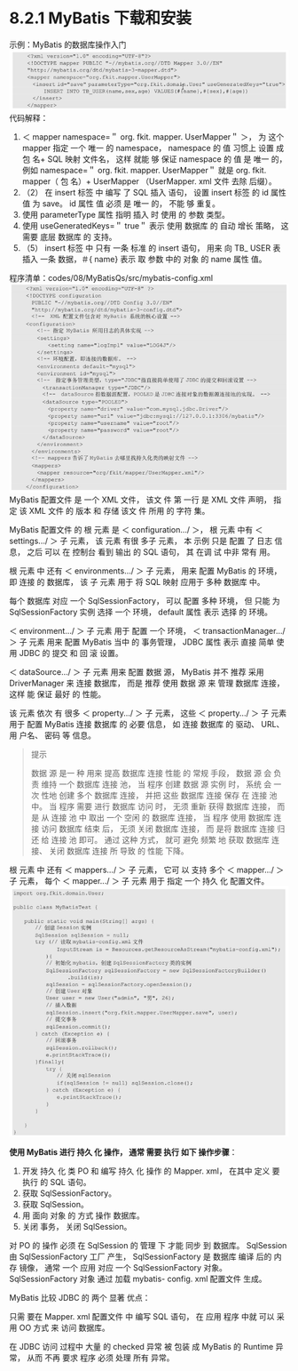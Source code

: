 # 8.2.1 MyBatis 下载和安装

示例：MyBatis 的数据库操作入门![](/assets/UserMapperxml.png)代码解释：

1. ＜ mapper namespace=＂ org. fkit. mapper. UserMapper＂ ＞， 为 这个 mapper 指定 一个 唯一 的 namespace， namespace 的 值 习惯上 设置 成包 名+ SQL 映射 文件名， 这样 就能 够 保证 namespace 的 值 是 唯一 的， 例如 namespace=＂ org. fkit. mapper. UserMapper＂ 就是 org. fkit. mapper（ 包 名）+ UserMapper （UserMapper. xml 文件 去除 后缀）。
2. （2） 在 insert 标签 中 编写 了 SQL 插入 语句， 设置 insert 标签 的 id 属性 值 为 save。 id 属性 值 必须 是 唯一 的， 不能 够 重复。
3. 使用 parameterType 属性 指明 插入 时 使用 的 参数 类型。
4. 使用 useGeneratedKeys=＂ true＂ 表示 使用 数据库 的 自动 增长 策略， 这 需要 底层 数据库 的 支持。
5. （5） insert 标签 中 只有 一条 标准 的 insert 语句， 用来 向 TB\_ USER 表 插入 一条 数据，＃{ name} 表示 取 参数 中的 对象 的 name 属性 值。

程序清单：codes/08/MyBatisQs/src/mybatis-config.xml![](/assets/mybatis-config.png)MyBatis 配置文件 是 一个 XML 文件， 该文 件 第 一行 是 XML 文件 声明， 指定 该 XML 文件 的 版本 和 存储 该文 件 所用 的 字符 集。

MyBatis 配置文件 的 根 元素 是 ＜ configuration.../ ＞， 根 元素 中有 ＜ settings.../ ＞ 子 元素， 该 元素 有很 多子 元素， 本 示例 只是 配置 了 日志 信息， 之后 可以 在 控制台 看到 输出 的 SQL 语句， 其 在调 试 中非 常有 用。

根 元素 中 还有 ＜ environments.../ ＞ 子 元素， 用来 配置 MyBatis 的 环境， 即 连接 的 数据库， 该 子 元素 用于 将 SQL 映射 应用于 多种 数据库 中。

每个 数据库 对应 一个 SqlSessionFactory， 可以 配置 多种 环境， 但 只能 为 SqlSessionFactory 实例 选择 一个 环境， default 属性 表示 选择 的 环境。

＜ environment.../ ＞ 子 元素 用于 配置 一个 环境， ＜ transactionManager.../ ＞ 子 元素 用来 配置 MyBatis 当中 的 事务管理， JDBC 属性 表示 直接 简单 使用 JDBC 的 提交 和 回 滚 设置。

＜ dataSource.../ ＞ 子 元素 用来 配置 数据 源， MyBatis 并不 推荐 采用 DriverManager 来 连接 数据库， 而是 推荐 使用 数据 源 来 管理 数据库 连接， 这样 能 保证 最好 的 性能。

该 元素 依次 有 很多 ＜ property.../ ＞ 子 元素， 这些 ＜ property.../ ＞ 子 元素 用于 配置 MyBatis 连接 数据库 的 必要 信息， 如 连接 数据库 的 驱动、 URL、 用 户名、 密码 等 信息。

> 提示
>
> 数据 源 是一 种 用来 提高 数据库 连接 性能 的 常规 手段， 数据 源 会 负责 维持 一个 数据库 连接 池， 当 程序 创建 数据 源 实例 时， 系统 会 一次 性地 创建 多个 数据库 连接， 并把 这些 数据库 连接 保存 在 连接 池 中。 当 程序 需要 进行 数据库 访问 时， 无须 重新 获得 数据库 连接， 而是 从 连接 池 中 取出 一个 空闲 的 数据库 连接， 当 程序 使用 数据库 连接 访问 数据库 结束 后， 无须 关闭 数据库 连接， 而 是将 数据库 连接 归还 给 连接 池 即可。 通过 这种 方式， 就可 避免 频繁 地 获取 数据库 连接、 关闭 数据库 连接 所 导致 的 性能 下降。

根 元素 中 还有 ＜ mappers.../ ＞ 子 元素， 它可 以 支持 多个 ＜ mapper.../ ＞ 子 元素， 每个 ＜ mapper.../ ＞ 子 元素 用于 指定 一个 持久 化 配置文件。![](/assets/MyBatis操作示例.png)

**使用 MyBatis 进行 持久 化 操作， 通常 需要 执行 如下 操作步骤**：

1. 开发 持久 化 类 PO 和 编写 持久 化 操作 的 Mapper. xml， 在其中 定义 要 执行 的 SQL 语句。
2. 获取 SqlSessionFactory。
3. 获取 SqlSession。
4. 用 面向 对象 的 方式 操作 数据库。
5. 关闭 事务， 关闭 SqlSession。

对 PO 的 操作 必须 在 SqlSession 的 管理 下 才能 同步 到 数据库。 SqlSession 由 SqlSessionFactory 工厂 产生， SqlSessionFactory 是 数据库 编译 后的 内存 镜像， 通常 一个 应用 对应 一个 SqlSessionFactory 对象。 SqlSessionFactory 对象 通过 加载 mybatis- config. xml 配置文件 生成。

MyBatis 比较 JDBC 的 两个 显著 优点：

只需 要在 Mapper. xml 配置文件 中 编写 SQL 语句， 在 应用 程序 中就 可以 采用 OO 方式 来 访问 数据库。

在 JDBC 访问 过程中 大量 的 checked 异常 被 包装 成 MyBatis 的 Runtime 异常， 从而 不再 要求 程序 必须 处理 所有 异常。



